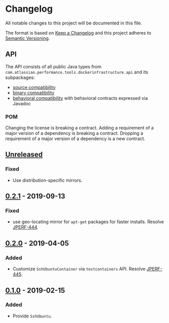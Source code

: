 # Changelog
All notable changes to this project will be documented in this file.

The format is based on [Keep a Changelog](http://keepachangelog.com/en/1.0.0/)
and this project adheres to [Semantic Versioning](http://semver.org/spec/v2.0.0.html).

## API
The API consists of all public Java types from `com.atlassian.performance.tools.dockerinfrastructure.api` and its subpackages:

  * [source compatibility]
  * [binary compatibility]
  * [behavioral compatibility] with behavioral contracts expressed via Javadoc

[source compatibility]: http://cr.openjdk.java.net/~darcy/OpenJdkDevGuide/OpenJdkDevelopersGuide.v0.777.html#source_compatibility
[binary compatibility]: http://cr.openjdk.java.net/~darcy/OpenJdkDevGuide/OpenJdkDevelopersGuide.v0.777.html#binary_compatibility
[behavioral compatibility]: http://cr.openjdk.java.net/~darcy/OpenJdkDevGuide/OpenJdkDevelopersGuide.v0.777.html#behavioral_compatibility

### POM
Changing the license is breaking a contract.
Adding a requirement of a major version of a dependency is breaking a contract.
Dropping a requirement of a major version of a dependency is a new contract.

## [Unreleased]
[Unreleased]: https://github.com/atlassian/ssh-ubuntu/compare/release-0.2.1...master

### Fixed 
- Use distribution-specific mirrors.

## [0.2.1] - 2019-09-13
[0.2.1]: https://github.com/atlassian/ssh-ubuntu/compare/release-0.2.0...release-0.2.1

### Fixed
- use geo-locating mirror for `apt-get` packages for faster installs. Resolve [JPERF-444].

[JPERF-444]: https://ecosystem.atlassian.net/browse/JPERF-444

## [0.2.0] - 2019-04-05
[0.2.0]: https://github.com/atlassian/ssh-ubuntu/compare/release-0.1.0...release-0.2.0

### Added
- Customize `SshUbuntuContainer` via `testcontainers` API. Resolve [JPERF-445].

[JPERF-445]: https://ecosystem.atlassian.net/browse/JPERF-445

## [0.1.0] - 2019-02-15
[0.1.0]: https://github.com/atlassian/ssh-ubuntu/compare/initial-commit...release-0.1.0

### Added
- Provide `SshUbuntu`.